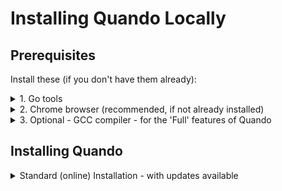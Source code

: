 # Installing Quando Locally

## Prerequisites

Install these (if you don't have them already):
<details><summary>1. Go tools</summary>

You will need to (currently) install Go on your (Windows 10/11 tested) PC - you may install this when using VS Code.
</details>

<details><summary>2. Chrome browser (recommended, if not already installed)</summary>

Quando has been developed with Chrome Browser.  Other browsers are untested, but may work.
</details>

<details><summary>3. Optional - GCC compiler - for the 'Full' features of Quando</summary>

This is needed if you wish to control the keyboard/mouse on your (tested on windows) PC.

You will need to install GCC to build robotgo:

1. Open https://sourceforge.net/projects/mingw-w64/files/Toolchains%20targetting%20Win64/Personal%20Builds/mingw-builds/8.1.0/threads-posix/seh/x86_64-8.1.0-release-posix-seh-rt_v6-rev0.7z to download the compressed code for 64 bit windows.
2. If you don't have an uncompress program that works, download from https://www.7-zip.org/
3. Extract the compressed file to `C:\mingw64` - _check that you do not have a mingw64 folder inside C:\mingw64_
4. Add C:\mingw64\bin to your path:
  - Press the windows key and type `environment` then choose 'Edit the System environment variables'
  - Choose `Environment Variables` at the bottom
  - in the bottom panel 'System Variables', select 'Path' then `Edit`
  - Choose `New` then type in `C:\mingw64\bin` then choose `OK` (three times)

To check that gcc is installed:
- Open a **new** command line and typing 'gcc --version'
  - you should see something like 'gcc (x86_64-posix-seh-rev0, Built by MinGW-W64 project) 8.1.0...'

</details>

## Installing Quando

<details><summary>Standard (online) Installation - with updates available</summary>

You need to (tested on Windows):

1. Install [Git for Windows](https://gitforwindows.org/) - if not already installed
2. Open a command line (Windows-R, '`cmd`'then press Return), then type in the command line:
    ```
    cd \
    git clone https://github.com/andrewfstratton/quando.git
    ```
  _Note: This will install Quando in the C:\quando directory_

</details>

